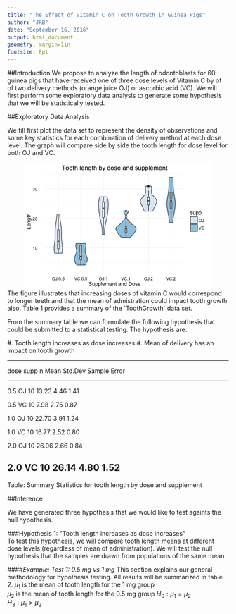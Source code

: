 ```yaml
---
title: "The Effect of Vitamin C on Tooth Growth in Guinea Pigs"
author: "JRB"
date: "September 16, 2016"
output: html_document
geometry: margin=1in
fontsize: 8pt
---
```




##Introduction
We propose to analyze the length of odontoblasts for 60 guinea pigs that have received one of three dose levels of Vitamin C by of of two delivery methods (orange juice OJ) or ascorbic acid (VC). We will first perform some exploratory data analysis to generate some hypothesis that we will be statistically tested.  

##Exploratory Data Analysis 

We fill first plot the data set to represent the density of observations and some key statistics for each combination of delivery method at each dose level. The graph will compare side by side the tooth length for dose level for both OJ and VC. 


<img src="figure/load dataset and some basic plotting-1.png" title="plot of chunk load dataset and some basic plotting" alt="plot of chunk load dataset and some basic plotting" style="display: block; margin: auto;" />
The figure illustrates that increasing doses of vitamin C would correspond to 
longer teeth and that the mean of admistration could impact tooth growth also.
Table 1 provides a summary of the `ToothGrowth` data set.

  
  



From the summary table we can formulate the following hypothesis that could be submitted to a statistical testing.
The hypothesis are:  

#. Tooth length increases as dose increases
#. Mean of delivery has an impact on tooth growth 


-------------------------------------------------
 dose   supp   n   Mean   Std.Dev   Sample Error 
------ ------ --- ------ --------- --------------
 0.5     OJ   10  13.23    4.46         1.41     

 0.5     VC   10   7.98    2.75         0.87     

 1.0     OJ   10  22.70    3.91         1.24     

 1.0     VC   10  16.77    2.52         0.80     

 2.0     OJ   10  26.06    2.66         0.84     

 2.0     VC   10  26.14    4.80         1.52     
-------------------------------------------------

Table: Summary Statistics for tooth length by dose and supplement

##Inference  

We have generated three hypothesis that we would like to test againts the null hypothesis. 

###Hypothesis 1:  "Tooth length increases as dose increases"  
To test this hypothesis, we will compare tooth length means at different dose levels (regardless of mean of administration). We will test the null hypothesis that the samples are drawn from populations of the same mean.

####*Example: Test 1: 0.5 mg vs 1 mg* 
This section explains our general methodology for hypothesis testing. All results will be summarized in table 2.
$\mu_1$ is the mean of tooth length for the 1 mg group  
$\mu_2$ is the mean of tooth length for the 0.5 mg group
$H_0: \mu_1=\mu_2$  
$H_3: \mu_1>\mu_2$  















